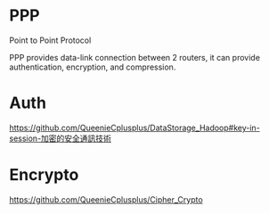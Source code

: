 # PPP
Point to Point Protocol

PPP provides data-link connection between 2 routers, it can provide authentication, encryption, and compression.

# Auth

https://github.com/QueenieCplusplus/DataStorage_Hadoop#key-in-session-加密的安全通訊技術


# Encrypto 

https://github.com/QueenieCplusplus/Cipher_Crypto
